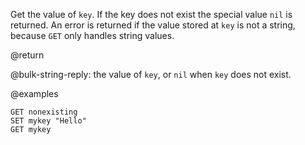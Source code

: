 Get the value of `key`. If the key does not exist the special value `nil` is
returned. An error is returned if the value stored at `key` is not a string,
because `GET` only handles string values.

@return

@bulk-string-reply: the value of `key`, or `nil` when `key` does not exist.

@examples

```cli
GET nonexisting
SET mykey "Hello"
GET mykey
```

